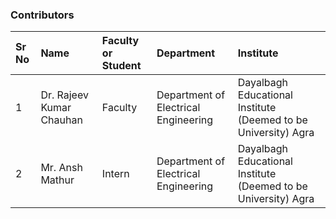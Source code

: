 <!-- Remove all lines above this line before making changes to the file -->
### Contributors

Sr No | Name | Faculty or Student | Department| Institute | 
:--|:--|:--|:--|:--|
1 | Dr. Rajeev Kumar Chauhan | Faculty | Department of Electrical Engineering | Dayalbagh Educational Institute (Deemed to be University) Agra | 
2 | Mr. Ansh Mathur | Intern | Department of Electrical Engineering | Dayalbagh Educational Institute (Deemed to be University) Agra | 

